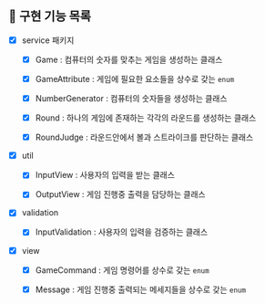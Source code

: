 ## 🎯 구현 기능 목록

- [x] service 패키지
    - [x] Game : 컴퓨터의 숫자를 맞추는 게임을 생성하는 클래스
    - [x] GameAttribute : 게임에 필요한 요소들을 상수로 갖는 `enum`
    - [x] NumberGenerator : 컴퓨터의 숫자들을 생성하는 클래스
    - [x] Round : 하나의 게임에 존재하는 각각의 라운드를 생성하는 클래스
    - [x] RoundJudge : 라운드안에서 볼과 스트라이크를 판단하는 클래스

    
- [x] util
    - [x] InputView : 사용자의 입력을 받는 클래스
    - [x] OutputView : 게임 진행중 출력을 담당하는 클래스
    

- [x] validation
    - [x] InputValidation : 사용자의 입력을 검증하는 클래스
    
    
- [x] view
    - [x] GameCommand : 게임 명령어를 상수로 갖는 `enum`
    - [x] Message : 게임 진행중 출력되는 메세지들을 상수로 갖는 `enum`
    


